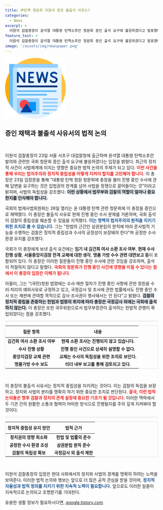 ```yaml
---
title: 尹탄핵 청문회 이원석 총장 불출석 이유는?
categories:
  - News
excerpt: >
  이원석 검찰총장이 윤석열 대통령 탄핵소추안 청문회 증인 출석 요구에 불응하겠다고 발표했다. 그는 현재 수사 중인 사안에 대한 답변 요구가 법치주의를 침해한다며, 정치적 중립성을 강조했다.
feature_text: >
  이원석 검찰총장이 윤석열 대통령 탄핵소추안 청문회 증인 출석 요구에 불응하겠다고 발표했다. 그는 현재 수사 중인 사안에 대한 답변 요구가 법치주의를 침해한다며, 정치적 중립성을 강조했다.
image: '/assets/img/newspaper.png'
---
```


<p><img src="/assets/img/newspaper.png" alt="kimp 속보" /></p>

<h2 data-ke-size="size26">증인 채택과 불출석 사유서의 법적 논의</h2>

<p data-ke-size="size16">&nbsp;</p>

<p>이원석 검찰총장이 23일 서울 서초구 대검찰청에 출근하며 윤석열 대통령 탄핵소추안 발의와 관련한 국회 청문회 증인 출석 요구에 불응하겠다는 입장을 밝혔다. 최근의 정치적 사건이 사법체계에 미치는 영향은 중요한 법적 논의의 주제가 되고 있다. <b><span style="color: #ee2323;">이번 사건을 통해 우리는 법치주의와 정치적 중립성을 어떻게 지켜야 할지를 고민해야 합니다.</span></b> 이 총장은 23일 입장문을 통해 "대통령 탄핵 청원 청문회에 총장을 불러 진행 중인 수사에 관해 답변을 요구하는 것은 입법권의 한계를 넘어 사법을 정쟁으로 끌어들이는 것"이라고 밝히며, 사법의 독립성을 강조했다. <b><span style="background-color: #21538527;">이런 상황에서 법무부와 검찰의 역할이 얼마나 중요한지를 인식해야 합니다.</span></b></p>

<p>국회의 법제사법위원회는 26일 열리는 윤 대통령 탄핵 관련 청문회에 이 총장을 증인으로 채택했다. 이 총장은 불출석 사유로 현재 진행 중인 수사 문제를 거론하며, 국회 출석이 검찰의 중립성을 훼손할 수 있음을 지적했다. <b><span style="color: #1a5490;">이는 명백히 법치주의의 원칙을 지키기 위한 조치로 볼 수 있습니다.</span></b> 그는 "헌법의 근간인 삼권분립의 원칙에 따라 준사법적 기능을 수행하는 검찰은 정치적 중립성과 수사의 공정성이 보장돼야 한다"며 공정한 수사 환경 유지를 강조했다. </p>

<p>국회가 이 총장에게 보낸 출석 요건에는 <strong>임기 내 김건희 여사 소환 조사 여부</strong>, <strong>현재 수사 진행 상황</strong>, <strong>서울중앙지검장 전격 교체에 대한 생각</strong>, <strong>명품 가방 수수 관련 대면보고 등</strong>이 포함되어 있다. 이 총장은 이러한 질문들이 진행 중인 수사에 관한 것임을 강조하며, 출석이 적절하지 않다고 말했다. <b><span style="color: #ee2323;">국회의 청문회가 진행 중인 사건에 영향을 미칠 수 있다는 점에서 이 총장의 입장은 이해가 됩니다.</span></b></p>

<p>아울러, 그는 "(국민)청원 법령에는 수사‧재판 절차가 진행 중인 사항에 관한 청원을 수리‧처리의 예외사유로 규정하고 있고, 국정감사 및 조사에 관한 법률에서도 진행 중인 수사 또는 재판에 관여할 목적으로 감사·조사권이 행사돼서는 안 된다"고 밝혔다. <b><span style="background-color: #21538527;">검찰의 정치적 중립을 존중하는 헌법과 법령의 취지에 따라 총장은 국정감사 외에는 국회에 출석하지 않는다.</span></b> 이 총장은 또한 국무위원으로서 법무부장관이 출석하는 헌법적 관행이 확립되었다는 점을 강조했다. </p>

<p><hr style="height:1px; border:none; color:#ccc; background:#ccc;"></hr></p>

<table style="width:100%; border: 1px solid #ddd; border-collapse: collapse;">
    <thead>
        <tr>
            <th style="text-align: center; height: 30px;"><b>질문 항목</b></th>
            <th style="text-align: center; height: 30px;"><b>내용</b></th>
        </tr>
    </thead>
    <tbody>
        <tr>
            <td style="text-align: center; height: 17px;"><b>김건희 여사 소환 조사 여부</b></td>
            <td style="text-align: center; height: 17px; "><b>현재 소환 조사는 진행되지 않고 있습니다.</b></td>
        </tr>
        <tr>
            <td style="text-align: center; height: 17px;"><b>수사 진행 상황</b></td>
            <td style="text-align: center; height: 17px;"><b>진행 중인 사건으로 상세히 설명할 수 없다.</b></td>
        </tr>
        <tr>
            <td style="text-align: center; height: 17px;"><b>중앙지검장 교체 관련</b></td>
            <td style="text-align: center; height: 17px;"><b>교체는 수사의 독립성을 위한 조치로 보인다.</b></td>
        </tr>
        <tr>
            <td style="text-align: center; height: 17px;"><b>명품가방 수수 보도</b></td>
            <td style="text-align: center; height: 17px;"><b>리더 내부 보고를 통해 검토되고 있다.</b></td>
        </tr>
    </tbody>
</table>

<p data-ke-size="size16">&nbsp;</p>

<p>이 총장의 불출석 사유서는 정치적 중립성을 지키려는 것이다. 이는 검찰의 독립을 보장하고, 정치와 사법의 분리를 명확히 하기 위한 중요한 조치로 판단된다. <b><span style="color: #ee2323;">결국, 이런 법적 논의들은 향후 검찰과 정치의 관계 설정에 중요한 기초가 될 것입니다.</span></b> 이러한 맥락에서 두 기관 간의 원활한 소통과 협력이 어떠한 방식으로 진행될지를 주의 깊게 지켜봐야 할 것이다. </p>

<p><hr style="height:1px; border:none; color:#ccc; background:#ccc;"></hr></p>

<table style="width:100%; border: 1px solid #ddd; border-collapse: collapse;">
    <thead>
        <tr>
            <th style="text-align: center; height: 30px;"><b>정치적 중립성 유지 방안</b></th>
            <th style="text-align: center; height: 30px;"><b>법적 근거</b></th>
        </tr>
    </thead>
    <tbody>
        <tr>
            <td style="text-align: center; height: 17px;"><b>정치권의 영향 최소화</b></td>
            <td style="text-align: center; height: 17px;"><b>헌법 및 법률의 준수</b></td>
        </tr>
        <tr>
            <td style="text-align: center; height: 17px;"><b>공정한 수사 환경 조성</b></td>
            <td style="text-align: center; height: 17px;"><b>삼권분립 원칙 준수</b></td>
        </tr>
        <tr>
            <td style="text-align: center; height: 17px;"><b>검찰의 독립성 확보</b></td>
            <td style="text-align: center; height: 17px;"><b>국정감사 외 출석 제한</b></td>
        </tr>
    </tbody>
</table>

<p data-ke-size="size16">&nbsp;</p>

<p>이원석 검찰총장의 입장은 현대 사회에서의 정치와 사법의 경계를 명확히 하려는 노력을 보여준다. 이러한 법적 논의와 행보는 앞으로 더 많은 공적 관심을 받을 것이며, <b><span style="color: #1a5490;">정치적 자율성과 법적 정의를 지키기 위한 지속적 노력이 필요합니다.</span></b> 앞으로도 이러한 일들이 지속적으로 논의되고 조명받기를 기대한다.</p>
유용한 생활 정보가 필요하시다면, <a href="https://qoogle.tistory.com" rel="dofollow">qoogle.tistory.com</a>



